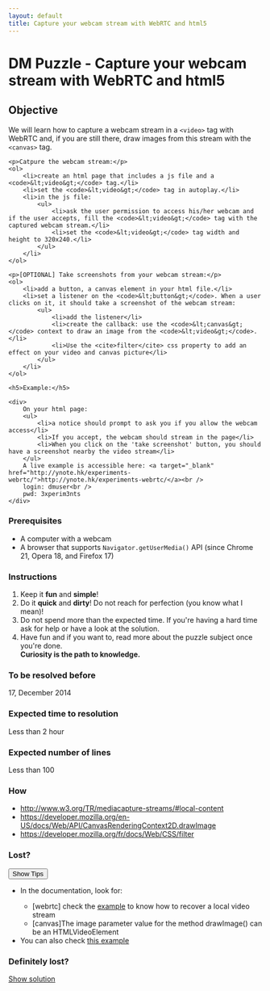 ```yaml
---
layout: default
title: Capture your webcam stream with WebRTC and html5
---
```

<h1>DM Puzzle - Capture your webcam stream with WebRTC and html5</h1>

<h2>Objective</h2>

<div>
    <p>We will learn how to capture a webcam stream in a <code>&lt;video&gt;</code> tag with WebRTC and, if you are still there, draw images from this stream with the <code>&lt;canvas&gt;</code> tag.</p>

    <p>Catpure the webcam stream:</p>
    <ol>
        <li>create an html page that includes a js file and a <code>&lt;video&gt;</code> tag.</li>
        <li>set the <code>&lt;video&gt;</code> tag in autoplay.</li>
        <li>in the js file:
            <ul>
                <li>ask the user permission to access his/her webcam and if the user accepts, fill the <code>&lt;video&gt;</code> tag with the captured webcam stream.</li>
                <li>set the <code>&lt;video&gt;</code> tag width and height to 320x240.</li>
            </ul>
        </li>
    </ol>

    <p>[OPTIONAL] Take screenshots from your webcam stream:</p>
    <ol>
        <li>add a button, a canvas element in your html file.</li>
        <li>set a listener on the <code>&lt;button&gt;</code>. When a user clicks on it, it should take a screenshot of the webcam stream:
            <ul>
                <li>add the listener</li>
                <li>create the callback: use the <code>&lt;canvas&gt;</code> context to draw an image from the <code>&lt;video&gt;</code>.</li>
                <li>Use the <cite>filter</cite> css property to add an effect on your video and canvas picture</li>
            </ul>
        </li>
    </ol>

    <h5>Example:</h5>

    <div>
        On your html page:
        <ul>
            <li>a notice should prompt to ask you if you allow the webcam access</li>
            <li>If you accept, the webcam should stream in the page</li>
            <li>When you click on the 'take screenshot' button, you should have a screenshot nearby the video stream</li>
        </ul>
        A live example is accessible here: <a target="_blank" href="http://ynote.hk/experiments-webrtc/">http://ynote.hk/experiments-webrtc/</a><br />
        login: dmuser<br />
        pwd: 3xperim3nts
    </div>
</div>

<h3>Prerequisites</h3>

<div>
    <ul>
        <li>A computer with a webcam</li>
        <li>A browser that supports <code>Navigator.getUserMedia()</code> API (since Chrome 21, Opera 18, and Firefox 17)</li>
    </ul>
</div>

<h3>Instructions</h3>

<div>
    <ol>
        <li>Keep it <strong>fun</strong> and <strong>simple</strong>!</li>
        <li>Do it <strong>quick</strong> and <strong>dirty</strong>! Do not reach for perfection (you know what I mean)!</li>
        <li>Do not spend more than the expected time. If you're having a hard time ask for help or have a look at the solution.</li>
        <li>
            Have fun and if you want to, read more about the puzzle subject once you're done.<br>
            <strong>Curiosity is the path to knowledge.</strong>
        </li>
    </ol>
</div>

<h3>To be resolved before</h3>
<div class="left-padding">
    17, December 2014
</div>

<h3>Expected time to resolution</h3>
<div>
    <p>Less than 2 hour</p>
</div>

<h3>Expected number of lines</h3>
<div>
    <p>Less than 100</p>
</div>

<h3>How</h3>
<div>
    <!-- Links to relevant documentation here -->
    <ul>
		<li><a target="_blank" href="http://www.w3.org/TR/mediacapture-streams/#local-content">http://www.w3.org/TR/mediacapture-streams/#local-content</a></li>
        <li><a target="_blank" href="https://developer.mozilla.org/en-US/docs/Web/API/CanvasRenderingContext2D.drawImage">https://developer.mozilla.org/en-US/docs/Web/API/CanvasRenderingContext2D.drawImage</a></li>
        <li><a target="_blank" href="https://developer.mozilla.org/fr/docs/Web/CSS/filter">https://developer.mozilla.org/fr/docs/Web/CSS/filter</a></li>
    </ul>
</div>

<h3>Lost?</h3>
<div>
    <button id="show-tips">Show Tips</button>
    <div id="tips">
        <ul>
            <li>
                <p>In the documentation, look for:</p>
                <ul>
                    <li>[webrtc] check the <a target="_blank" href="http://www.w3.org/TR/mediacapture-streams/#examples">example</a> to know how to recover a local video stream</li>
                    <li>[canvas]The image parameter value for the method drawImage() can be an HTMLVideoElement</li>
                </ul>
            </li>
			<li>You can also check <a target="_blank" href="https://developer.mozilla.org/fr/docs/NavigatorUserMedia.getUserMedia">this example</a></li>
        </ul>
    </div>
</div>

<h3>Definitely lost?</h3>
<div>
    <p><a target="_blank" href="https://github.com/dailymotion/puzzles/tree/fanny-cheung/webcam-stream-webrtc">Show solution</a></p>
</div>
</div>

